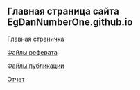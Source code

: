## Главная страница сайта EgDanNumberOne.github.io

Главная страничка

[Файлы реферата](https://github.com/EgDanNumberOne/REFERAT/blob/main/%D1%80%D0%B5%D1%84%D0%B5%D1%80%D0%B0%D1%82%20%D0%98%D0%A2.docx)

[Файлы публикации](https://github.com/EgDanNumberOne/REFERAT)

[Отчет](https://egdannumberone.github.io/REFERAT/report)
